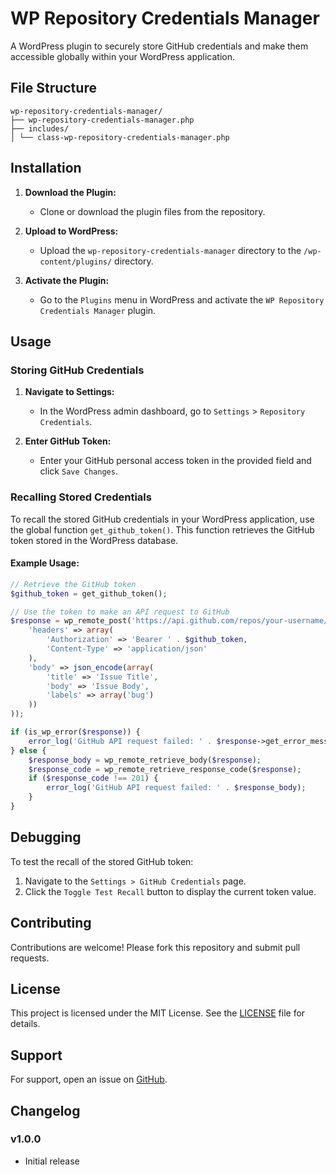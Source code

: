 # WP Repository Credentials Manager

A WordPress plugin to securely store GitHub credentials and make them accessible globally within your WordPress application.

## File Structure
```
wp-repository-credentials-manager/
├── wp-repository-credentials-manager.php
├── includes/
│ └── class-wp-repository-credentials-manager.php
```

## Installation

1. **Download the Plugin:**
   - Clone or download the plugin files from the repository.

2. **Upload to WordPress:**
   - Upload the `wp-repository-credentials-manager` directory to the `/wp-content/plugins/` directory.

3. **Activate the Plugin:**
   - Go to the `Plugins` menu in WordPress and activate the `WP Repository Credentials Manager` plugin.

## Usage

### Storing GitHub Credentials

1. **Navigate to Settings:**
   - In the WordPress admin dashboard, go to `Settings` > `Repository Credentials`.

2. **Enter GitHub Token:**
   - Enter your GitHub personal access token in the provided field and click `Save Changes`.

### Recalling Stored Credentials

To recall the stored GitHub credentials in your WordPress application, use the global function `get_github_token()`. This function retrieves the GitHub token stored in the WordPress database.

#### Example Usage:

```php
// Retrieve the GitHub token
$github_token = get_github_token();

// Use the token to make an API request to GitHub
$response = wp_remote_post('https://api.github.com/repos/your-username/your-repo/issues', array(
    'headers' => array(
        'Authorization' => 'Bearer ' . $github_token,
        'Content-Type' => 'application/json'
    ),
    'body' => json_encode(array(
        'title' => 'Issue Title',
        'body' => 'Issue Body',
        'labels' => array('bug')
    ))
));

if (is_wp_error($response)) {
    error_log('GitHub API request failed: ' . $response->get_error_message());
} else {
    $response_body = wp_remote_retrieve_body($response);
    $response_code = wp_remote_retrieve_response_code($response);
    if ($response_code !== 201) {
        error_log('GitHub API request failed: ' . $response_body);
    }
}
```

## Debugging

To test the recall of the stored GitHub token:

1. Navigate to the `Settings > GitHub Credentials` page.
2. Click the `Toggle Test Recall` button to display the current token value.

## Contributing

Contributions are welcome! Please fork this repository and submit pull requests.

## License

This project is licensed under the MIT License. See the [LICENSE](LICENSE) file for details.

## Support

For support, open an issue on [GitHub](https://github.com/jacoblaffoon/wp-repository-credentials-manager/issues).

## Changelog

### v1.0.0
- Initial release